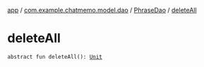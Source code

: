 [app](../../index.md) / [com.example.chatmemo.model.dao](../index.md) / [PhraseDao](index.md) / [deleteAll](./delete-all.md)

# deleteAll

`abstract fun deleteAll(): `[`Unit`](https://kotlinlang.org/api/latest/jvm/stdlib/kotlin/-unit/index.html)